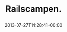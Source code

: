 ---
retweeted: false
source: <a href="https://mobile.twitter.com" rel="nofollow">Twitter Web App</a>
entities:
  user_mentions: []
  urls: []
  symbols: []
  media:
  - expanded_url: https://twitter.com/bascht/status/361131028032679936/photo/1
    indices:
    - '13'
    - '35'
    url: http://t.co/5Pvim1qv4t
    media_url: http://pbs.twimg.com/media/BQL-wbOCcAAaLcy.jpg
    id_str: '361131028036874240'
    id: '361131028036874240'
    media_url_https: https://pbs.twimg.com/media/BQL-wbOCcAAaLcy.jpg
    sizes:
      small:
        w: '510'
        h: '680'
        resize: fit
      large:
        w: '960'
        h: '1280'
        resize: fit
      thumb:
        w: '150'
        h: '150'
        resize: crop
      medium:
        w: '900'
        h: '1200'
        resize: fit
    type: photo
    display_url: pic.twitter.com/5Pvim1qv4t
  hashtags: []
display_text_range:
- '0'
- '35'
favorite_count: '0'
id_str: '361131028032679936'
truncated: false
retweet_count: '1'
id: '361131028032679936'
possibly_sensitive: false
created_at: Sat Jul 27 14:28:41 +0000 2013
favorited: false
full_text: Railscampen.
lang: en
extended_entities:
  media:
  - expanded_url: https://twitter.com/bascht/status/361131028032679936/photo/1
    indices:
    - '13'
    - '35'
    url: http://t.co/5Pvim1qv4t
    media_url: http://pbs.twimg.com/media/BQL-wbOCcAAaLcy.jpg
    id_str: '361131028036874240'
    id: '361131028036874240'
    media_url_https: https://pbs.twimg.com/media/BQL-wbOCcAAaLcy.jpg
    sizes:
      small:
        w: '510'
        h: '680'
        resize: fit
      large:
        w: '960'
        h: '1280'
        resize: fit
      thumb:
        w: '150'
        h: '150'
        resize: crop
      medium:
        w: '900'
        h: '1200'
        resize: fit
    type: photo
    display_url: pic.twitter.com/5Pvim1qv4t
tags:
- pesos/twitter
date: '2013-07-27T14:28:41+00:00'
src: https://twitter.com/bascht/status/361131028032679936
original_url: https://twitter.com/bascht/status/361131028032679936
type: twitter_tweet
media_url: https://img.bascht.com/twitter/pbs.twimg.com/media/BQL-wbOCcAAaLcy.jpg
text: Railscampen.
title: 'Railscampen.

  '

---